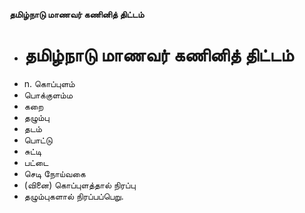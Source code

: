 **தமிழ்நாடு மாணவர் கணினித் திட்டம்**
- # தமிழ்நாடு மாணவர் கணினித் திட்டம்
- n. கொப்புளம்
- பொக்குளம்ம
- கறை
- தழும்பு
- தடம்
- பொட்டு
- சுட்டி
- பட்டை
- செடி நோய்வகை
- (வினை) கொப்புளத்தால் நிரப்பு
- தழும்புகளால் நிரப்பப்பெறு.

